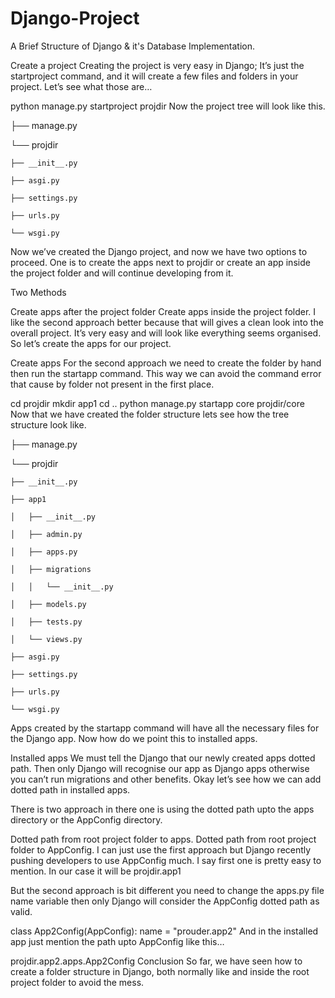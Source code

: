 # Django-Project
A Brief Structure of Django &amp; it's Database Implementation.


Create a project
Creating the project is very easy in Django; It’s just the startproject command, and it will create a few files and folders in your project. Let’s see what those are…

python manage.py startproject projdir
Now the project tree will look like this.

├── manage.py

└── projdir

    ├── __init__.py
    
    ├── asgi.py
    
    ├── settings.py
    
    ├── urls.py
    
    └── wsgi.py
    
Now we’ve created the Django project, and now we have two options to proceed. One is to create the apps next to projdir or create an app inside the project folder and will continue developing from it.

Two Methods

Create apps after the project folder
Create apps inside the project folder.
I like the second approach better because that will gives a clean look into the overall project. It’s very easy and will look like everything seems organised. So let’s create the apps for our project.

Create apps
For the second approach we need to create the folder by hand then run the startapp command. This way we can avoid the command error that cause by folder not present in the first place.

cd projdir
mkdir app1
cd ..
python manage.py startapp core projdir/core
Now that we have created the folder structure lets see how the tree structure look like.

├── manage.py

└── projdir

    ├── __init__.py
    
    ├── app1
    
    │   ├── __init__.py
    
    │   ├── admin.py
    
    │   ├── apps.py
    
    │   ├── migrations
    
    │   │   └── __init__.py
    
    │   ├── models.py
    
    │   ├── tests.py
    
    │   └── views.py
    
    ├── asgi.py
    
    ├── settings.py
    
    ├── urls.py
    
    └── wsgi.py
    
Apps created by the startapp command will have all the necessary files for the Django app. Now how do we point this to installed apps.

Installed apps
We must tell the Django that our newly created apps dotted path. Then only Django will recognise our app as Django apps otherwise you can’t run migrations and other benefits. Okay let’s see how we can add dotted path in installed apps.

There is two approach in there one is using the dotted path upto the apps directory or the AppConfig directory.

Dotted path from root project folder to apps.
Dotted path from root project folder to AppConfig.
I can just use the first approach but Django recently pushing developers to use AppConfig much. I say first one is pretty easy to mention. In our case it will be projdir.app1

But the second approach is bit different you need to change the apps.py file name variable then only Django will consider the AppConfig dotted path as valid.

class App2Config(AppConfig):
    name = "prouder.app2"
And in the installed app just mention the path upto AppConfig like this…

projdir.app2.apps.App2Config
Conclusion
So far, we have seen how to create a folder structure in Django, both normally like and inside the root project folder to avoid the mess.
